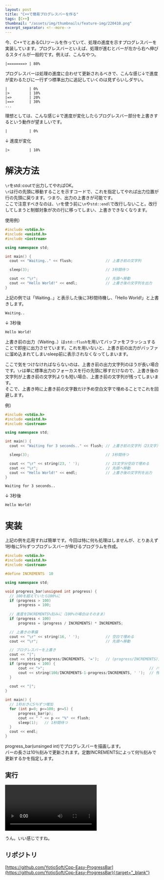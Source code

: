 ```yaml
---
layout: post
title: "C++で簡易プログレスバーを作る"
tags: [C++]
thumbnail: "/assets/img/thumbnails/feature-img/220410.png"
excerpt_separator: <!--more-->
---
```


今、C++でとあるCLIツールを作っていて、処理の進度を示すプログレスバーを実装しています。プログレスバーといえば、処理が進むとバーが左から右へ伸びるスタイルが一般的です。例えば、こんなやつ。  

```
|========> | 80%
```

<!--more-->  

プログレスバーは処理の進度に合わせて更新されるべきで、こんな感じ↓で進度が変わるたびに一行ずつ標準出力に追記していくのは見ずらいしダサい。

```
|          | 0%
|>         | 10%
|=>        | 20%
|==>       | 30%
...
```

理想としては、こんな感じ↓で進度が変化したらプログレスバー部分を上書きするという動作が望ましいです。  

```
|          | 0%
```

↓ 進度が変化

```
|>         | 10%
```

# 解決方法

``\r``をstd::coutで出力してやればOK。  
``\r``は行の先頭に移動することを示すコードで、これを指定してやれば出力位置が行の先頭に戻ります。つまり、出力の上書きが可能です。  
ここで注意すべきなのは、``\r``を使う前に``\n``や``std::endl``で改行しないこと。改行してしまうと制御対象が次の行に移ってしまい、上書きできなくなります。  

使用例）

```c++
#include <stdio.h>
#include <unistd.h>
#include <iostream>

using namespace std;

int main() {
  cout << "Waiting.." << flush;               // 上書き前の文字列

  sleep(3);                                   // 3秒間待つ

  cout << "\r";                               // 先頭へ移動
  cout << "Hello World!" << endl;             // 上書き後の文字列を出力
}
```

上記の例では「Waiting..」と表示した後に3秒間待機し、「Hello World!」と上書きします。  

```
Waiting..
```

↓ 3秒後

```
Hello World!
```

上書き前の出力（Waiting..）は``std::flush``を用いてバッファをフラッシュすることで即座に出力させています。これを用いないと、上書き前の出力がバッファに溜め込まれてしまいsleep前に表示されなくなってしまいます。  

ここで気をつけなければならないのは、上書き前の出力文字列のほうが長い場合です。``\r``は単に標準出力のフォーカスを行の先頭に移すだけなので、上書き後の文字列が上書き前の文字列よりも短い場合、上書き前の文字列が残ってしまいます。  
そこで、上書き時に上書き前の文字数だけ予め空白文字で埋めることでこれを回避します。  

例）

```c++
#include <stdio.h>
#include <unistd.h>
#include <iostream>

using namespace std;

int main() {
  cout << "Waiting for 3 seconds.." << flush; // 上書き前の文字列（23文字）

  sleep(3);                                   // 3秒間待つ

  cout << "\r" << string(23, ' ');            // 23文字分空白で埋める
  cout << "\r";                               // 先頭へ移動
  cout << "Hello World!" << endl;             // 上書き後の文字列を出力
} 
```

```
Waiting for 3 seconds..
```

↓ 3秒後

```
Hello World!
```



# 実装

上記の例を応用すれば簡単です。今回は特に何も処理はしませんが、とりあえず1秒毎に5％ずつプログレスバーが伸びるプログラムを作成。

```c++
#include <stdio.h>
#include <unistd.h>
#include <iostream>

#define INCREMENTS  10

using namespace std;

void progress_bar(unsigned int progress) {
  // 100を超えていたら100%に
  if (progress > 100)
      progress = 100;
    
  // 進度をINCREMENTS%刻みに（100%の場合はそのまま）
  if (progress < 100)
      progress = (progress / INCREMENTS) * INCREMENTS;

  // 上書きの準備
  cout << "\r" << string(16, ' ');            // 空白で埋める
  cout << "\r";                               // 先頭へ移動

  // プログレスバーを上書き
  cout << "|";
  cout << string(progress/INCREMENTS, '=');   // (progress/INCREMENTS)文字分をバー(=)で埋める
  if (progress < 100) {
      cout << ">";                                                // バーの先端部分
      cout << string(100/INCREMENTS-1-progress/INCREMENTS, ' ');  // 残りを空白で埋める
  }
    
  cout << "|";
}

int main() {
  // 1秒おきに5％ずつ増加
  for (int p=0; p<=100; p+=5) {
      progress_bar(p);
      cout << " " << p << "%" << flush;
      sleep(1);   // 1秒間待つ
  }
  cout << endl;
}
```

progress_bar(unsinged int)でプログレスバーを描画します。  
バーの長さは10％刻みで更新されます。定数INCREMENTSによって何％刻みで更新するかを指定します。

## 実行

<video src="../../../assets/img/post/easy_progress_bar.mp4" controls></video>

うん。いい感じですね。

## リポジトリ

[https://github.com/YotioSoft/Cpp-Easy-ProgressBar](https://github.com/YotioSoft/Cpp-Easy-ProgressBar){:target="_blank"}

